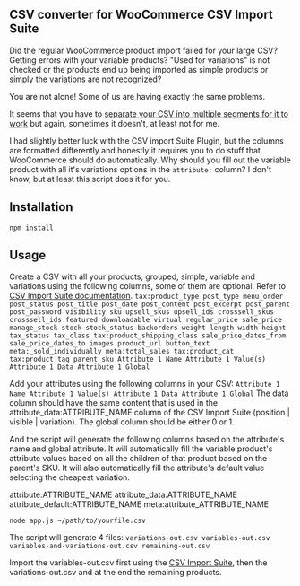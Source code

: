 CSV converter for WooCommerce CSV Import Suite
-

Did the regular WooCommerce product import failed for your large CSV? Getting errors with your variable products?
"Used for variations" is not checked or the products end up being imported as simple products or simply the variations are not recognized?

You are not alone! Some of us are having exactly the same problems.

It seems that you have to [separate your CSV into multiple segments for it to work](https://docs.woocommerce.com/document/product-csv-importer-exporter/#section-7) but again, sometimes it doesn't, at least not for me.

I had slightly better luck with the CSV import Suite Plugin, but the columns are formatted differently and honestly it requires you to do stuff that WooCommerce should do automatically. Why should you fill out the variable product with all it's variations options in the `attribute:` column? I don't know, but at least this script does it for you.


Installation
--

`npm install`


Usage
--
Create a CSV with all your products, grouped, simple, variable and variations using the following columns, some of them are optional. Refer to [CSV Import Suite documentation](https://docs.woocommerce.com/document/product-csv-import-suite-column-header-reference/).
`
tax:product_type
post_type
menu_order
post_status
post_title
post_date
post_content
post_excerpt
post_parent
post_password
visibility
sku
upsell_skus
upsell_ids
crosssell_skus
crosssell_ids
featured
downloadable
virtual
regular_price
sale_price
manage_stock
stock
stock_status
backorders
weight
length
width
height
tax_status
tax_class
tax:product_shipping_class
sale_price_dates_from
sale_price_dates_to
images
product_url
button_text
meta:_sold_individually
meta:total_sales
tax:product_cat
tax:product_tag
parent_sku
Attribute 1 Name
Attribute 1 Value(s)
Attribute 1 Data
Attribute 1 Global
`

Add your attributes using the following columns in your CSV:
`
Attribute 1 Name
Attribute 1 Value(s)
Attribute 1 Data
Attribute 1 Global
`
The data column should have the same content that is used in the attribute_data:ATTRIBUTE_NAME column of the CSV Import Suite (position | visible | variation).
The global column should be either 0 or 1.

And the script will generate the following columns based on the attribute's name and global attribute. It will automatically fill the variable product's attribute values based on all the children of that product based on the parent's SKU. It will also automatically fill the attribute's default value selecting the cheapest variation.

attribute:ATTRIBUTE_NAME
attribute_data:ATTRIBUTE_NAME
attribute_default:ATTRIBUTE_NAME
meta:attribute_ATTRIBUTE_NAME

`node app.js ~/path/to/yourfile.csv`

The script will generate 4 files: 
`
variations-out.csv
variables-out.csv
variables-and-variations-out.csv
remaining-out.csv
`

Import the variables-out.csv first using the [CSV Import Suite](https://woocommerce.com/products/product-csv-import-suite/), then the variations-out.csv and at the end the remaining products.